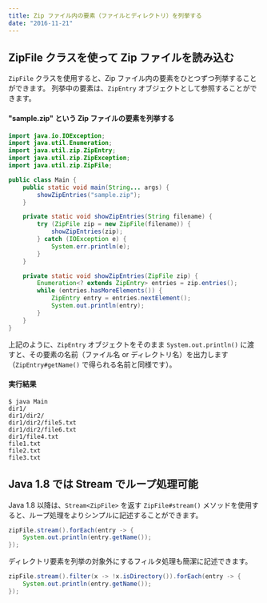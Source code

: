 ```yaml
---
title: Zip ファイル内の要素（ファイルとディレクトリ）を列挙する
date: "2016-11-21"
---
```


ZipFile クラスを使って Zip ファイルを読み込む
----

`ZipFile` クラスを使用すると、Zip ファイル内の要素をひとつずつ列挙することができます。
列挙中の要素は、`ZipEntry` オブジェクトとして参照することができます。


#### "sample.zip" という Zip ファイルの要素を列挙する

```java
import java.io.IOException;
import java.util.Enumeration;
import java.util.zip.ZipEntry;
import java.util.zip.ZipException;
import java.util.zip.ZipFile;

public class Main {
    public static void main(String... args) {
        showZipEntries("sample.zip");
    }

    private static void showZipEntries(String filename) {
        try (ZipFile zip = new ZipFile(filename)) {
            showZipEntries(zip);
        } catch (IOException e) {
            System.err.println(e);
        }
    }

    private static void showZipEntries(ZipFile zip) {
        Enumeration<? extends ZipEntry> entries = zip.entries();
        while (entries.hasMoreElements()) {
            ZipEntry entry = entries.nextElement();
            System.out.println(entry);
        }
    }
}
```

上記のように、`ZipEntry` オブジェクトをそのまま `System.out.println()` に渡すと、その要素の名前（ファイル名 or ディレクトリ名）を出力します（`ZipEntry#getName()` で得られる名前と同様です）。

#### 実行結果

```
$ java Main
dir1/
dir1/dir2/
dir1/dir2/file5.txt
dir1/dir2/file6.txt
dir1/file4.txt
file1.txt
file2.txt
file3.txt
```

Java 1.8 では Stream でループ処理可能
----

Java 1.8 以降は、`Stream<ZipFile>` を返す `ZipFile#stream()` メソッドを使用すると、ループ処理をよりシンプルに記述することができます。

```java
zipFile.stream().forEach(entry -> {
    System.out.println(entry.getName());
});
```

ディレクトリ要素を列挙の対象外にするフィルタ処理も簡潔に記述できます。

```java
zipFile.stream().filter(x -> !x.isDirectory()).forEach(entry -> {
    System.out.println(entry.getName());
});
```

